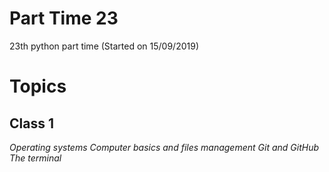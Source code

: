 # Part Time 23

23th python part time (Started on 15/09/2019)

# Topics

## Class 1
*Operating systems*
*Computer basics and files management*
*Git and GitHub*
*The terminal*



